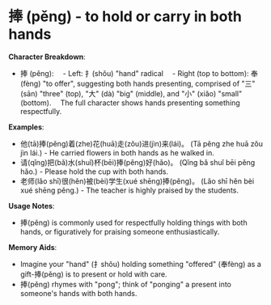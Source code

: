 # **捧 (pěng) - to hold or carry in both hands**

**Character Breakdown**:  
- 捧 (pěng):
 - Left: 扌(shǒu) "hand" radical
 - Right (top to bottom): 奉 (fèng) "to offer", suggesting both hands presenting, comprised of "三" (sān) "three" (top), "大" (dà) "big" (middle), and "小" (xiǎo) "small" (bottom).
 The full character shows hands presenting something respectfully.

**Examples**:  
- 他(tā)捧(pěng)着(zhe)花(huā)走(zǒu)进(jìn)来(lái)。 (Tā pěng zhe huā zǒu jìn lái.) - He carried flowers in both hands as he walked in.  
- 请(qǐng)把(bǎ)水(shuǐ)杯(bēi)捧(pěng)好(hǎo)。 (Qǐng bǎ shuǐ bēi pěng hǎo.) - Please hold the cup with both hands.  
- 老师(lǎo shī)很(hěn)被(bèi)学生(xué shēng)捧(pěng)。 (Lǎo shī hěn bèi xué shēng pěng.) - The teacher is highly praised by the students.

**Usage Notes**:  
- 捧(pěng) is commonly used for respectfully holding things with both hands, or figuratively for praising someone enthusiastically.

**Memory Aids**:  
- Imagine your "hand" (扌shǒu) holding something "offered" (奉fèng) as a gift-捧(pěng) is to present or hold with care.  
- 捧(pěng) rhymes with "pong"; think of "ponging" a present into someone's hands with both hands.
